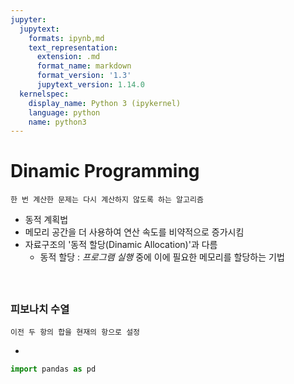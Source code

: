 ```yaml
---
jupyter:
  jupytext:
    formats: ipynb,md
    text_representation:
      extension: .md
      format_name: markdown
      format_version: '1.3'
      jupytext_version: 1.14.0
  kernelspec:
    display_name: Python 3 (ipykernel)
    language: python
    name: python3
---
```


# Dinamic Programming
    한 번 계산한 문제는 다시 계산하지 않도록 하는 알고리즘

- 동적 계획법
- 메모리 공간을 더 사용하여 연산 속도를 비약적으로 증가시킴
- 자료구조의 '동적 할당(Dinamic Allocation)'과 다름
    - 동적 할당 : *프로그램 실행* 중에 이에 필요한 메모리를 할당하는 기법

<br>

## 
### 피보나치 수열
    이전 두 항의 합을 현재의 항으로 설정
    
- 

```python
import pandas as pd
```

```python

```
